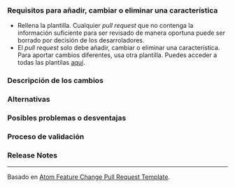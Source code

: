### Requisitos para añadir, cambiar o eliminar una característica

* Rellena la plantilla. Cualquier _pull request_ que no contenga la información suficiente para ser revisado de manera oportuna puede ser borrado por decisión de los desarroladores.
* El _pull request_ solo debe añadir, cambiar o eliminar una característica. Para aportar cambios diferentes, usa otra plantilla. Puedes acceder a todas las plantilas [aquí](https://github.com/aaesalamanca/d-eventer/blob/master/.github/pull_request_template.md).

### Descripción de los cambios

<!--

Debemos ser capaces de entender el diseño de tu cambios desde esta descripción. Si no nos podemos hacer a la idea de qué hará
el código mediante esta descripción, el pull request puede ser cerrado por decisión de los desarrolladores. Ten cuenta que
quien revise este PR puede no estar familiarizado o no haber trabajado con el código recientemente, así que explica los conceptos.

-->

### Alternativas

<!-- Explica otras alternativas que tuviste en cuenta y por qué esta versión fue la elegida. -->

### Posibles problemas o desventajas

<!-- ¿Cuáles son las desventajas o problemas que pueden surgir a raíz de modificar el código? -->

### Proceso de validación

<!--

¿Qué proceso seguiste para comprobar que el cambio funciona correctamente?

- ¿Cómo comprobaste que la nueva funcionalidad entero funciona como esperabas?
- ¿Cómo comprobaste que los cambios en la funcionalidad funcionan como esperabaS?
- ¿Cómo comprobaste que la eliminación no conlleva ningún problema?

-->

### Release Notes

<!--

Por favor, describe los cambios en una única línea que explique esta mejora de manera que un usuario lo pueda entender.
Este texto será el que usemos para las release notes.

Si consideras que este cambio no es relevante para el usuario o para ser incluido en las release notes,
puedes usar "No aplica" o "N/A" en esta sección.

Ejemplos:

- La aplicación ahora permite enviar imágenes en los chats de los planes.
- Issue corregido en el que la aplicación se cerraba tras crear un plan.
- Rendimiento mejorado al cargar la lista de planes.

-->

---

Basado en [Atom Feature Change Pull Request Template](https://raw.githubusercontent.com/atom/.github/master/.github/PULL_REQUEST_TEMPLATE/feature_change.md).
